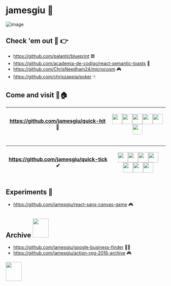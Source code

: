 
# jamesgiu 👋 
![image](https://user-images.githubusercontent.com/13777223/194075799-2c593a04-5d9d-4163-a621-c9ff11e5791e.png)

## Check 'em out 👀 👉
* https://github.com/palantir/blueprint 🟦
* https://github.com/academia-de-codigo/react-semantic-toasts 🍞
* https://github.com/ChrisNeedham24/microcosm 🎮
* https://github.com/chriszappia/poker 🃏

## Come and visit 🚪🏠
| https://github.com/jamesgiu/quick-hit 🏓   | <p><img height="32" width="32" src="https://img.icons8.com/color/2x/npm.png" /><img height="32" width="32" src="https://img.icons8.com/color/2x/firebase.png" /><img height="32" width="32" src="https://img.icons8.com/bubbles/2x/react.png" /><img height="32" width="32" src="https://img.icons8.com/color/2x/google-logo.png" /><img height="32" width="32" src="https://img.icons8.com/fluency/2x/typescript--v2.png" /><img height="32" width="32" src="https://react.semantic-ui.com/logo.png" /></p>  |
|---|---|

| https://github.com/jamesgiu/quick-tick ✔   | <p><img height="32" width="32" src="https://img.icons8.com/color/2x/npm.png" /><img height="32" width="32" src="https://vitejs.dev/logo-with-shadow.png" /><img height="32" width="32" src="https://img.icons8.com/bubbles/2x/react.png" /><img height="32" width="32" src="https://img.icons8.com/color/2x/google-logo.png" /><img height="32" width="32" src="https://img.icons8.com/fluency/2x/typescript--v2.png" /><img height="32" width="32" src="https://user-images.githubusercontent.com/13777223/194072705-be483e71-8272-40a4-b167-7e55a3410c0b.png" /><img height="32" width="32" src="https://play-lh.googleusercontent.com/pjUulZ-Vdo7qPKxk3IRhnk8SORPlgSydSyYEjm7fGcoXO8wDyYisWXwQqEjMryZ_sqK2=w240-h480-rw" /></p>  |
|---|---|


## Experiments 🔬
* https://github.com/jamesgiu/react-sans-canvas-game 🎮

## Archive <img src="https://cdn.cloudflare.steamstatic.com/steamcommunity/public/images/items/1546790/558efce86af3043bda6ac5078e1801dc7b587de7.png" width="50" height="60"/>
* https://github.com/jamesgiu/google-business-finder 👨‍💼
* https://github.com/jamesgiu/action-rpg-2016-archive 🎮

<img src="https://media.tenor.com/fAQ4mdg7iz4AAAAj/pixel-cat.gif" width="50" height="60"/>
